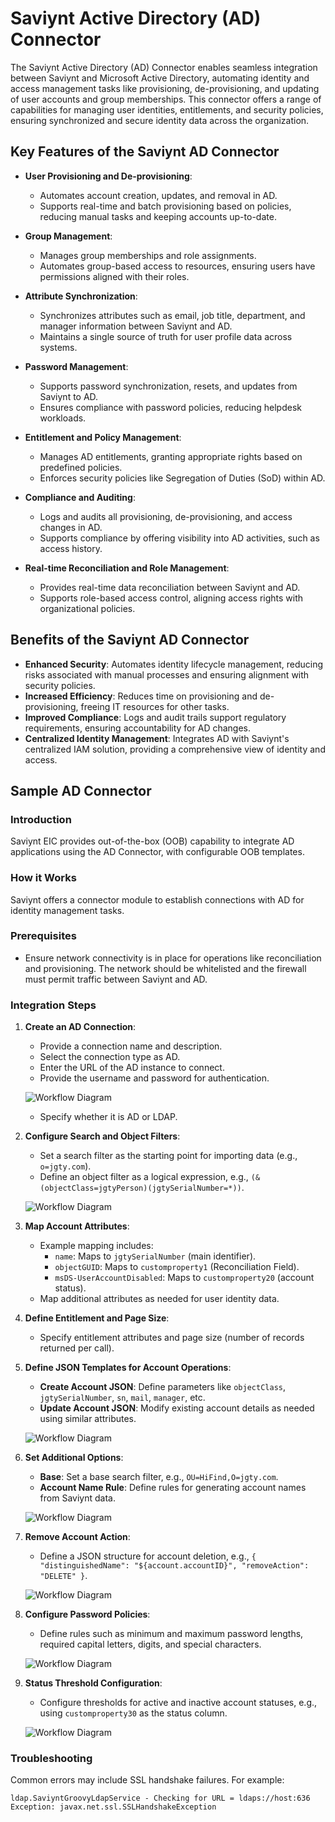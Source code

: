 # Saviynt Active Directory (AD) Connector

The Saviynt Active Directory (AD) Connector enables seamless integration between Saviynt and Microsoft Active Directory, automating identity and access management tasks like provisioning, de-provisioning, and updating of user accounts and group memberships. This connector offers a range of capabilities for managing user identities, entitlements, and security policies, ensuring synchronized and secure identity data across the organization.

## Key Features of the Saviynt AD Connector

- **User Provisioning and De-provisioning**: 
  - Automates account creation, updates, and removal in AD.
  - Supports real-time and batch provisioning based on policies, reducing manual tasks and keeping accounts up-to-date.

- **Group Management**:
  - Manages group memberships and role assignments.
  - Automates group-based access to resources, ensuring users have permissions aligned with their roles.

- **Attribute Synchronization**:
  - Synchronizes attributes such as email, job title, department, and manager information between Saviynt and AD.
  - Maintains a single source of truth for user profile data across systems.

- **Password Management**:
  - Supports password synchronization, resets, and updates from Saviynt to AD.
  - Ensures compliance with password policies, reducing helpdesk workloads.

- **Entitlement and Policy Management**:
  - Manages AD entitlements, granting appropriate rights based on predefined policies.
  - Enforces security policies like Segregation of Duties (SoD) within AD.

- **Compliance and Auditing**:
  - Logs and audits all provisioning, de-provisioning, and access changes in AD.
  - Supports compliance by offering visibility into AD activities, such as access history.

- **Real-time Reconciliation and Role Management**:
  - Provides real-time data reconciliation between Saviynt and AD.
  - Supports role-based access control, aligning access rights with organizational policies.

## Benefits of the Saviynt AD Connector

- **Enhanced Security**: Automates identity lifecycle management, reducing risks associated with manual processes and ensuring alignment with security policies.
- **Increased Efficiency**: Reduces time on provisioning and de-provisioning, freeing IT resources for other tasks.
- **Improved Compliance**: Logs and audit trails support regulatory requirements, ensuring accountability for AD changes.
- **Centralized Identity Management**: Integrates AD with Saviynt's centralized IAM solution, providing a comprehensive view of identity and access.

## Sample AD Connector

### Introduction

Saviynt EIC provides out-of-the-box (OOB) capability to integrate AD applications using the AD Connector, with configurable OOB templates.

### How it Works

Saviynt offers a connector module to establish connections with AD for identity management tasks.

### Prerequisites

- Ensure network connectivity is in place for operations like reconciliation and provisioning. The network should be whitelisted and the firewall must permit traffic between Saviynt and AD.

### Integration Steps

1. **Create an AD Connection**:
   - Provide a connection name and description.
   - Select the connection type as AD.
   - Enter the URL of the AD instance to connect.
   - Provide the username and password for authentication.
	 
	![Workflow Diagram](./images/visual.png)
   

   - Specify whether it is AD or LDAP.
   
2. **Configure Search and Object Filters**:
   - Set a search filter as the starting point for importing data (e.g., `o=jgty.com`).
   - Define an object filter as a logical expression, e.g., `(&(objectClass=jgtyPerson)(jgtySerialNumber=*))`.

	![Workflow Diagram](./images/visual1.png)

3. **Map Account Attributes**:
   - Example mapping includes:
     - `name`: Maps to `jgtySerialNumber` (main identifier).
     - `objectGUID`: Maps to `customproperty1` (Reconciliation Field).
     - `msDS-UserAccountDisabled`: Maps to `customproperty20` (account status).
   - Map additional attributes as needed for user identity data.

4. **Define Entitlement and Page Size**:
   - Specify entitlement attributes and page size (number of records returned per call).


5. **Define JSON Templates for Account Operations**:
   - **Create Account JSON**: Define parameters like `objectClass`, `jgtySerialNumber`, `sn`, `mail`, `manager`, etc.
   - **Update Account JSON**: Modify existing account details as needed using similar attributes.
   
	![Workflow Diagram](./images/visual2.png) 

6. **Set Additional Options**:
   - **Base**: Set a base search filter, e.g., `OU=HiFind,O=jgty.com`.
   - **Account Name Rule**: Define rules for generating account names from Saviynt data.
   
	![Workflow Diagram](./images/visual3.png)


7. **Remove Account Action**:
   - Define a JSON structure for account deletion, e.g., `{ "distinguishedName": "${account.accountID}", "removeAction": "DELETE" }`.

	![Workflow Diagram](./images/visual4.png)

8. **Configure Password Policies**:
   - Define rules such as minimum and maximum password lengths, required capital letters, digits, and special characters.
	
	![Workflow Diagram](./images/visual4.png)
	
9. **Status Threshold Configuration**:
   - Configure thresholds for active and inactive account statuses, e.g., using `customproperty30` as the status column.
   
	![Workflow Diagram](./images/visual5.png)

### Troubleshooting

Common errors may include SSL handshake failures. For example:

```text
ldap.SaviyntGroovyLdapService - Checking for URL = ldaps://host:636
Exception: javax.net.ssl.SSLHandshakeException
